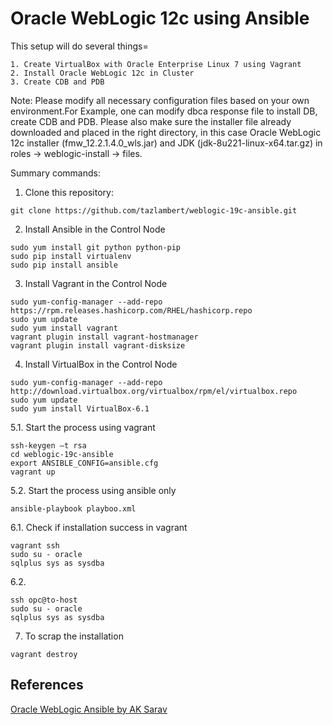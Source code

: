 # Oracle WebLogic 12c using Ansible

This setup will do several things=
```
1. Create VirtualBox with Oracle Enterprise Linux 7 using Vagrant
2. Install Oracle WebLogic 12c in Cluster
3. Create CDB and PDB
```
Note: Please modify all necessary configuration files based on your own environment.For Example, one can modify dbca response file to install DB, create CDB and PDB. Please also make sure the installer file already downloaded and placed in the right directory, in this case Oracle WebLogic 12c installer (fmw_12.2.1.4.0_wls.jar) and JDK (jdk-8u221-linux-x64.tar.gz) in roles -> weblogic-install -> files.

Summary commands: 

1. Clone this repository:
```
git clone https://github.com/tazlambert/weblogic-19c-ansible.git
```   
2. Install Ansible in the Control Node
```
sudo yum install git python python-pip
sudo pip install virtualenv
sudo pip install ansible
```
3. Install Vagrant in the Control Node
```
sudo yum-config-manager --add-repo https://rpm.releases.hashicorp.com/RHEL/hashicorp.repo
sudo yum update
sudo yum install vagrant
vagrant plugin install vagrant-hostmanager
vagrant plugin install vagrant-disksize
```
4. Install VirtualBox in the Control Node 
```
sudo yum-config-manager --add-repo http://download.virtualbox.org/virtualbox/rpm/el/virtualbox.repo
sudo yum update
sudo yum install VirtualBox-6.1
```
5.1. Start the process using vagrant
```
ssh-keygen –t rsa
cd weblogic-19c-ansible
export ANSIBLE_CONFIG=ansible.cfg
vagrant up
```
5.2. Start the process using ansible only
```
ansible-playbook playboo.xml
```
6.1. Check if installation success in vagrant
```
vagrant ssh
sudo su - oracle
sqlplus sys as sysdba
```
6.2. 
```
ssh opc@to-host
sudo su - oracle
sqlplus sys as sysdba
```
7. To scrap the installation
```
vagrant destroy
```

## References ##

[Oracle WebLogic Ansible by AK Sarav](https://github.com/AKSarav/VagrantWeblogicInfra-AnsibleRole)
